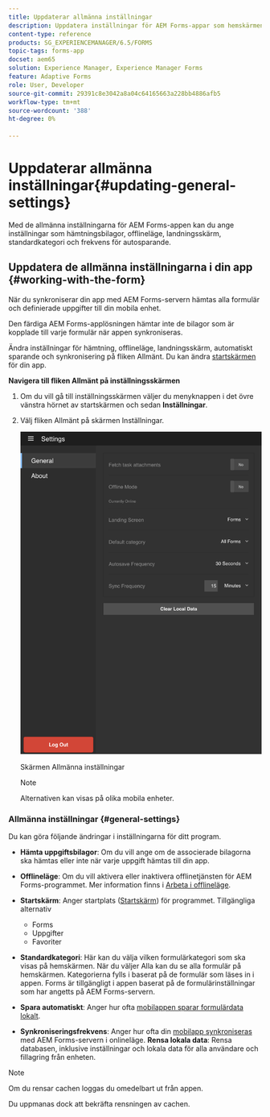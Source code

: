 ```yaml
---
title: Uppdaterar allmänna inställningar
description: Uppdatera inställningar för AEM Forms-appar som hemskärmen och hämta starpunkter och alternativ för bilagor
content-type: reference
products: SG_EXPERIENCEMANAGER/6.5/FORMS
topic-tags: forms-app
docset: aem65
solution: Experience Manager, Experience Manager Forms
feature: Adaptive Forms
role: User, Developer
source-git-commit: 29391c8e3042a8a04c64165663a228bb4886afb5
workflow-type: tm+mt
source-wordcount: '388'
ht-degree: 0%

---
```


# Uppdaterar allmänna inställningar{#updating-general-settings}

Med de allmänna inställningarna för AEM Forms-appen kan du ange inställningar som hämtningsbilagor, offlineläge, landningsskärm, standardkategori och frekvens för autosparande.

## Uppdatera de allmänna inställningarna i din app {#working-with-the-form}

När du synkroniserar din app med AEM Forms-servern hämtas alla formulär och definierade uppgifter till din mobila enhet.

Den färdiga AEM Forms-applösningen hämtar inte de bilagor som är kopplade till varje formulär när appen synkroniseras.

Ändra inställningar för hämtning, offlineläge, landningsskärm, automatiskt sparande och synkronisering på fliken Allmänt. Du kan ändra [startskärmen](../../forms/using/home-screen.md) för din app.

**Navigera till fliken Allmänt på inställningsskärmen**

1. Om du vill gå till inställningsskärmen väljer du menyknappen i det övre vänstra hörnet av startskärmen och sedan **Inställningar**.
1. Välj fliken Allmänt på skärmen Inställningar.

   ![Allmänna inställningar i AEM Forms-appen](assets/gen-settings-1.png)

   Skärmen Allmänna inställningar

   >[!NOTE]
   >
   >Alternativen kan visas på olika mobila enheter.

### Allmänna inställningar {#general-settings}

Du kan göra följande ändringar i inställningarna för ditt program.

* **Hämta uppgiftsbilagor**: Om du vill ange om de associerade bilagorna ska hämtas eller inte när varje uppgift hämtas till din app.
* **Offlineläge**: Om du vill aktivera eller inaktivera offlinetjänsten för AEM Forms-programmet. Mer information finns i [Arbeta i offlineläge](/help/forms/using/work-offline-mode.md).
* **Startskärm**: Anger startplats ([Startskärm](../../forms/using/home-screen.md)) för programmet.
Tillgängliga alternativ

   * Forms
   * Uppgifter
   * Favoriter

* **Standardkategori**: Här kan du välja vilken formulärkategori som ska visas på hemskärmen. När du väljer Alla kan du se alla formulär på hemskärmen. Kategorierna fylls i baserat på de formulär som läses in i appen. Forms är tillgängligt i appen baserat på de formulärinställningar som har angetts på AEM Forms-servern.

* **Spara automatiskt**: Anger hur ofta [mobilappen sparar formulärdata lokalt](../../forms/using/autosave-data-app.md).
* **Synkroniseringsfrekvens**: Anger hur ofta din [mobilapp synkroniseras](../../forms/using/sync-app.md) med AEM Forms-servern i onlineläge.
  **Rensa lokala data**: Rensa databasen, inklusive inställningar och lokala data för alla användare och fillagring från enheten.

>[!NOTE]
>
>Om du rensar cachen loggas du omedelbart ut från appen.
>
>Du uppmanas dock att bekräfta rensningen av cachen.
